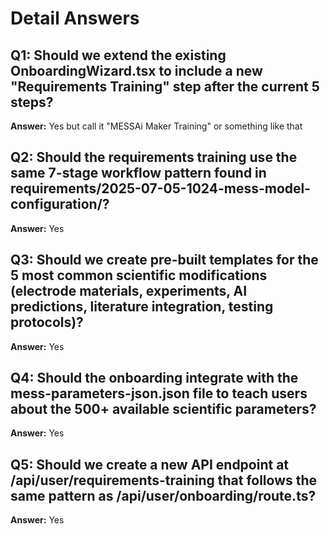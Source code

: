 # Detail Answers

## Q1: Should we extend the existing OnboardingWizard.tsx to include a new "Requirements Training" step after the current 5 steps?

**Answer:** Yes but call it "MESSAi Maker Training" or something like that

## Q2: Should the requirements training use the same 7-stage workflow pattern found in requirements/2025-07-05-1024-mess-model-configuration/?

**Answer:** Yes

## Q3: Should we create pre-built templates for the 5 most common scientific modifications (electrode materials, experiments, AI predictions, literature integration, testing protocols)?

**Answer:** Yes

## Q4: Should the onboarding integrate with the mess-parameters-json.json file to teach users about the 500+ available scientific parameters?

**Answer:** Yes

## Q5: Should we create a new API endpoint at /api/user/requirements-training that follows the same pattern as /api/user/onboarding/route.ts?

**Answer:** Yes
